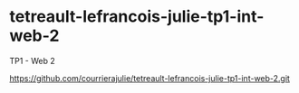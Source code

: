 # tetreault-lefrancois-julie-tp1-int-web-2
TP1 - Web 2


https://github.com/courrierajulie/tetreault-lefrancois-julie-tp1-int-web-2.git
